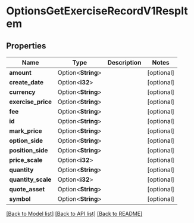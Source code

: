 # OptionsGetExerciseRecordV1RespItem

## Properties

Name | Type | Description | Notes
------------ | ------------- | ------------- | -------------
**amount** | Option<**String**> |  | [optional]
**create_date** | Option<**i32**> |  | [optional]
**currency** | Option<**String**> |  | [optional]
**exercise_price** | Option<**String**> |  | [optional]
**fee** | Option<**String**> |  | [optional]
**id** | Option<**String**> |  | [optional]
**mark_price** | Option<**String**> |  | [optional]
**option_side** | Option<**String**> |  | [optional]
**position_side** | Option<**String**> |  | [optional]
**price_scale** | Option<**i32**> |  | [optional]
**quantity** | Option<**String**> |  | [optional]
**quantity_scale** | Option<**i32**> |  | [optional]
**quote_asset** | Option<**String**> |  | [optional]
**symbol** | Option<**String**> |  | [optional]

[[Back to Model list]](../README.md#documentation-for-models) [[Back to API list]](../README.md#documentation-for-api-endpoints) [[Back to README]](../README.md)


